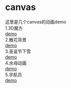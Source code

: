 # canvas
这里是几个canvas的动画demo<br/>
 1.3D魔方<br/>
 [demo](https://jingjingdemao.github.io/canvas/cube/index.html)<br/>
 2.散花背景<br/>
 [demo](https://jingjingdemao.github.io/canvas/petal/index.html)<br/>
 3.圣诞节下雪<br/>
[demo](https://jingjingdemao.github.io/canvas/snow/index.html)<br/>
4.水母动画<br/>
[demo](https://jingjingdemao.github.io/canvas/jellyffish/index.html)<br/>
5.宇航员<br/>
[demo](https://jingjingdemao.github.io/canvas/spaceman/index.html)<br/>
